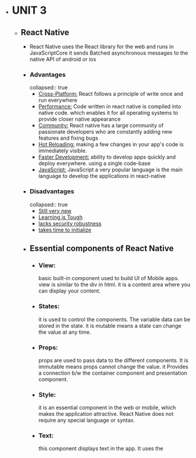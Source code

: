 - # UNIT 3
	- ## React Native
		- React Native uses the React library for the web and runs in JavaScriptCore
		  it sends Batched asynchronous messages to the native API of android or ios
		- ### Advantages
		  collapsed:: true
			- <ins>Cross-Platform:</ins>  React follows a principle of write once and run everywhere
			- <ins>Performance:</ins>  Code written in react native is compiled into native code. which enables it for all operating systems to provide closer native appearance
			- <ins>Community:</ins> React native has a large community of passionate developers who are constantly adding new features and fixing bugs
			- <ins>Hot Reloading:</ins> making a few changes in your app's code is immediately visible.
			- <ins>Faster Development:</ins> ability to develop apps quickly and deploy everywhere. using a single code-base
			- <ins>JavaScript:</ins> JavaScript a very popular language is the main language to develop the applications in react-native
		- ### Disadvantages
		  collapsed:: true
			- <ins>Still very new</ins>
			- <ins>Learning is Tough</ins>
			- <ins>lacks security robustness</ins>
			- <ins>takes time to initialize</ins>
		- ## Essential components of React Native
			- ### View:
			  basic built-in component used to build UI of Mobile apps. view is similar to the div in html. it is a content area where you can display your content.
			- ### States:
			  it is used to control the components. The variable data can be stored in the state. it is mutable means a state can change the value at any time.
			- ### Props:
			  props are used to pass data to the different components. It is immutable means props cannot change the value. it Provides a connection b/w the container component and presentation component.
			- ### Style:
			  it is an essential component in the web or mobile, which makes the application attractive. React Native does not require any special language or syntax.
			- ### Text:
			  this component displays text in the app. It uses the